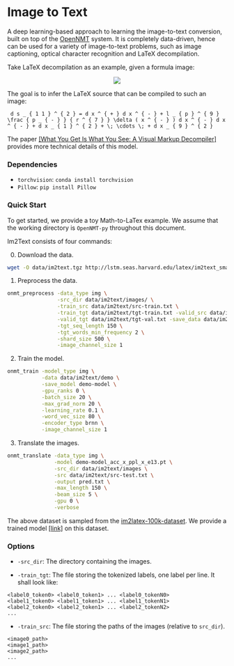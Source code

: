 # Image to Text

A deep learning-based approach to learning the image-to-text conversion, built on top of the <a href="http://opennmt.net/">OpenNMT</a> system. It is completely data-driven, hence can be used for a variety of image-to-text problems, such as image captioning, optical character recognition and LaTeX decompilation. 

Take LaTeX decompilation as an example, given a formula image:

<p align="center"><img src="http://lstm.seas.harvard.edu/latex/results/website/images/119b93a445-orig.png"></p>

The goal is to infer the LaTeX source that can be compiled to such an image:

```
 d s _ { 1 1 } ^ { 2 } = d x ^ { + } d x ^ { - } + l _ { p } ^ { 9 } \frac { p _ { - } } { r ^ { 7 } } \delta ( x ^ { - } ) d x ^ { - } d x ^ { - } + d x _ { 1 } ^ { 2 } + \; \cdots \; + d x _ { 9 } ^ { 2 } 
```

The paper [[What You Get Is What You See: A Visual Markup Decompiler]](https://arxiv.org/pdf/1609.04938.pdf) provides more technical details of this model.

### Dependencies

* `torchvision`: `conda install torchvision`
* `Pillow`: `pip install Pillow`

### Quick Start

To get started, we provide a toy Math-to-LaTex example. We assume that the working directory is `OpenNMT-py` throughout this document.

Im2Text consists of four commands:

0) Download the data.

```bash
wget -O data/im2text.tgz http://lstm.seas.harvard.edu/latex/im2text_small.tgz; tar zxf data/im2text.tgz -C data/
```

1) Preprocess the data.

```bash
onmt_preprocess -data_type img \
                -src_dir data/im2text/images/ \
                -train_src data/im2text/src-train.txt \
                -train_tgt data/im2text/tgt-train.txt -valid_src data/im2text/src-val.txt \
                -valid_tgt data/im2text/tgt-val.txt -save_data data/im2text/demo \
                -tgt_seq_length 150 \
                -tgt_words_min_frequency 2 \
                -shard_size 500 \
                -image_channel_size 1
```

2) Train the model.

```bash
onmt_train -model_type img \
           -data data/im2text/demo \
           -save_model demo-model \
           -gpu_ranks 0 \
           -batch_size 20 \
           -max_grad_norm 20 \
           -learning_rate 0.1 \
           -word_vec_size 80 \
           -encoder_type brnn \
           -image_channel_size 1
```

3) Translate the images.

```bash
onmt_translate -data_type img \
               -model demo-model_acc_x_ppl_x_e13.pt \
               -src_dir data/im2text/images \
               -src data/im2text/src-test.txt \
               -output pred.txt \
               -max_length 150 \
               -beam_size 5 \
               -gpu 0 \
               -verbose
```

The above dataset is sampled from the [im2latex-100k-dataset](http://lstm.seas.harvard.edu/latex/im2text.tgz). We provide a trained model [[link]](http://lstm.seas.harvard.edu/latex/py-model.pt) on this dataset.

### Options

* `-src_dir`: The directory containing the images.

* `-train_tgt`: The file storing the tokenized labels, one label per line. It shall look like:
```
<label0_token0> <label0_token1> ... <label0_tokenN0>
<label1_token0> <label1_token1> ... <label1_tokenN1>
<label2_token0> <label2_token1> ... <label2_tokenN2>
...
```

* `-train_src`: The file storing the paths of the images (relative to `src_dir`).
```
<image0_path>
<image1_path>
<image2_path>
...
```
